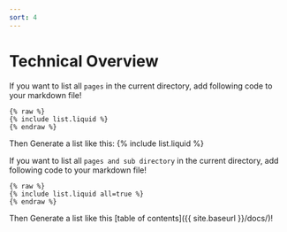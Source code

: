 ```yaml
---
sort: 4
---
```


# Technical Overview

If you want to list all `pages` in the current directory, add following code to your markdown file!

    {% raw %}
    {% include list.liquid %}
    {% endraw %}

Then Generate a list like this:
{% include list.liquid %}

If you want to list all `pages and sub directory` in the current directory, add following code to your markdown file!

    {% raw %}
    {% include list.liquid all=true %}
    {% endraw %}

Then Generate a list like this [table of contents]({{ site.baseurl }}/docs/)!
